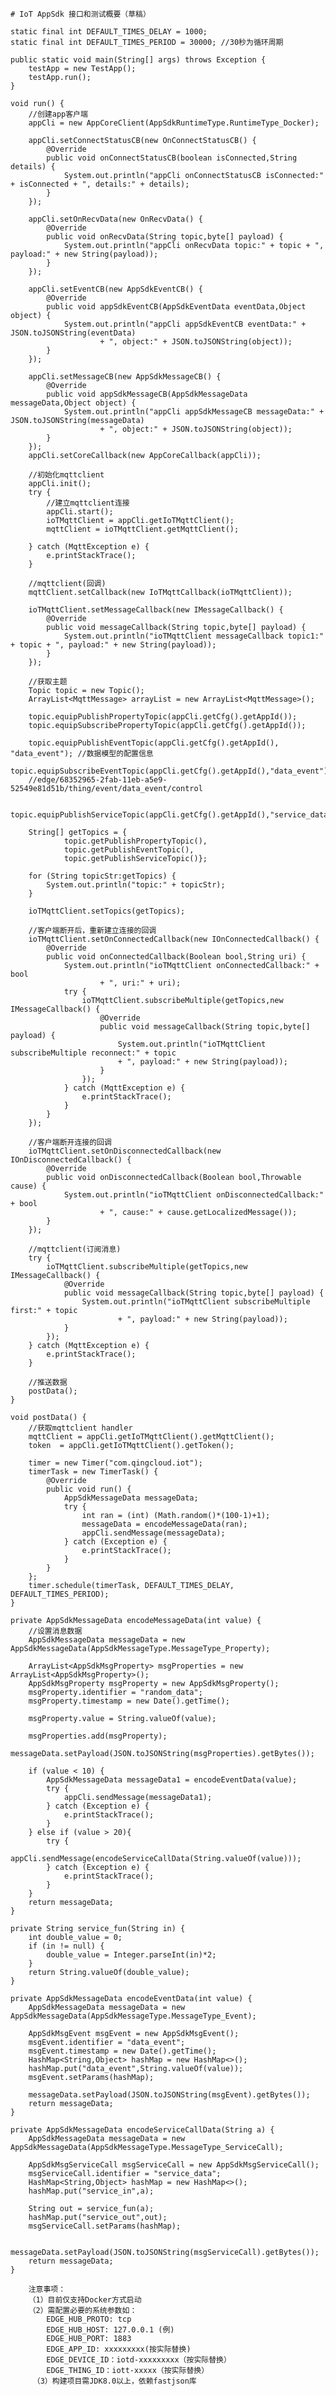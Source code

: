     # IoT AppSdk 接口和测试概要（草稿）

    static final int DEFAULT_TIMES_DELAY = 1000;
    static final int DEFAULT_TIMES_PERIOD = 30000; //30秒为循环周期

    public static void main(String[] args) throws Exception {
        testApp = new TestApp();
        testApp.run();
    }

    void run() {
        //创建app客户端
        appCli = new AppCoreClient(AppSdkRuntimeType.RuntimeType_Docker);

        appCli.setConnectStatusCB(new OnConnectStatusCB() {
            @Override
            public void onConnectStatusCB(boolean isConnected,String details) {
                System.out.println("appCli onConnectStatusCB isConnected:" + isConnected + ", details:" + details);
            }
        });

        appCli.setOnRecvData(new OnRecvData() {
            @Override
            public void onRecvData(String topic,byte[] payload) {
                System.out.println("appCli onRecvData topic:" + topic + ", payload:" + new String(payload));
            }
        });

        appCli.setEventCB(new AppSdkEventCB() {
            @Override
            public void appSdkEventCB(AppSdkEventData eventData,Object object) {
                System.out.println("appCli appSdkEventCB eventData:" + JSON.toJSONString(eventData)
                        + ", object:" + JSON.toJSONString(object));
            }
        });

        appCli.setMessageCB(new AppSdkMessageCB() {
            @Override
            public void appSdkMessageCB(AppSdkMessageData messageData,Object object) {
                System.out.println("appCli appSdkMessageCB messageData:" + JSON.toJSONString(messageData)
                        + ", object:" + JSON.toJSONString(object));
            }
        });
        appCli.setCoreCallback(new AppCoreCallback(appCli));

        //初始化mqttclient
        appCli.init();
        try {
            //建立mqttclient连接
            appCli.start();
            ioTMqttClient = appCli.getIoTMqttClient();
            mqttClient = ioTMqttClient.getMqttClient();

        } catch (MqttException e) {
            e.printStackTrace();
        }

        //mqttclient(回调)
        mqttClient.setCallback(new IoTMqttCallback(ioTMqttClient));

        ioTMqttClient.setMessageCallback(new IMessageCallback() {
            @Override
            public void messageCallback(String topic,byte[] payload) {
                System.out.println("ioTMqttClient messageCallback topic1:" + topic + ", payload:" + new String(payload));
            }
        });

        //获取主题
        Topic topic = new Topic();
        ArrayList<MqttMessage> arrayList = new ArrayList<MqttMessage>();

        topic.equipPublishPropertyTopic(appCli.getCfg().getAppId());
        topic.equipSubscribePropertyTopic(appCli.getCfg().getAppId());

        topic.equipPublishEventTopic(appCli.getCfg().getAppId(), "data_event"); //数据模型的配置信息
        topic.equipSubscribeEventTopic(appCli.getCfg().getAppId(),"data_event");
        //edge/68352965-2fab-11eb-a5e9-52549e81d51b/thing/event/data_event/control

        topic.equipPublishServiceTopic(appCli.getCfg().getAppId(),"service_data");

        String[] getTopics = {
                topic.getPublishPropertyTopic(),
                topic.getPublishEventTopic(),
                topic.getPublishServiceTopic()};

        for (String topicStr:getTopics) {
            System.out.println("topic:" + topicStr);
        }

        ioTMqttClient.setTopics(getTopics);

        //客户端断开后，重新建立连接的回调
        ioTMqttClient.setOnConnectedCallback(new IOnConnectedCallback() {
            @Override
            public void onConnectedCallback(Boolean bool,String uri) {
                System.out.println("ioTMqttClient onConnectedCallback:" + bool
                        + ", uri:" + uri);
                try {
                    ioTMqttClient.subscribeMultiple(getTopics,new IMessageCallback() {
                        @Override
                        public void messageCallback(String topic,byte[] payload) {
                            System.out.println("ioTMqttClient subscribeMultiple reconnect:" + topic
                            + ", payload:" + new String(payload));
                        }
                    });
                } catch (MqttException e) {
                    e.printStackTrace();
                }
            }
        });

        //客户端断开连接的回调
        ioTMqttClient.setOnDisconnectedCallback(new IOnDisconnectedCallback() {
            @Override
            public void onDisconnectedCallback(Boolean bool,Throwable cause) {
                System.out.println("ioTMqttClient onDisconnectedCallback:" + bool
                        + ", cause:" + cause.getLocalizedMessage());
            }
        });

        //mqttclient(订阅消息)
        try {
            ioTMqttClient.subscribeMultiple(getTopics,new IMessageCallback() {
                @Override
                public void messageCallback(String topic,byte[] payload) {
                    System.out.println("ioTMqttClient subscribeMultiple first:" + topic
                            + ", payload:" + new String(payload));
                }
            });
        } catch (MqttException e) {
            e.printStackTrace();
        }

        //推送数据
        postData();
    }

    void postData() {
        //获取mqttclient handler
        mqttClient = appCli.getIoTMqttClient().getMqttClient();
        token  = appCli.getIoTMqttClient().getToken();

        timer = new Timer("com.qingcloud.iot");
        timerTask = new TimerTask() {
            @Override
            public void run() {
                AppSdkMessageData messageData;
                try {
                    int ran = (int) (Math.random()*(100-1)+1);
                    messageData = encodeMessageData(ran);
                    appCli.sendMessage(messageData);
                } catch (Exception e) {
                    e.printStackTrace();
                }
            }
        };
        timer.schedule(timerTask, DEFAULT_TIMES_DELAY, DEFAULT_TIMES_PERIOD);
    }

    private AppSdkMessageData encodeMessageData(int value) {
        //设置消息数据
        AppSdkMessageData messageData = new AppSdkMessageData(AppSdkMessageType.MessageType_Property);

        ArrayList<AppSdkMsgProperty> msgProperties = new ArrayList<AppSdkMsgProperty>();
        AppSdkMsgProperty msgProperty = new AppSdkMsgProperty();
        msgProperty.identifier = "random_data";
        msgProperty.timestamp = new Date().getTime();

        msgProperty.value = String.valueOf(value);

        msgProperties.add(msgProperty);
        messageData.setPayload(JSON.toJSONString(msgProperties).getBytes());

        if (value < 10) {
            AppSdkMessageData messageData1 = encodeEventData(value);
            try {
                appCli.sendMessage(messageData1);
            } catch (Exception e) {
                e.printStackTrace();
            }
        } else if (value > 20){
            try {
                appCli.sendMessage(encodeServiceCallData(String.valueOf(value)));
            } catch (Exception e) {
                e.printStackTrace();
            }
        }
        return messageData;
    }

    private String service_fun(String in) {
        int double_value = 0;
        if (in != null) {
            double_value = Integer.parseInt(in)*2;
        }
        return String.valueOf(double_value);
    }

    private AppSdkMessageData encodeEventData(int value) {
        AppSdkMessageData messageData = new AppSdkMessageData(AppSdkMessageType.MessageType_Event);

        AppSdkMsgEvent msgEvent = new AppSdkMsgEvent();
        msgEvent.identifier = "data_event";
        msgEvent.timestamp = new Date().getTime();
        HashMap<String,Object> hashMap = new HashMap<>();
        hashMap.put("data_event",String.valueOf(value));
        msgEvent.setParams(hashMap);

        messageData.setPayload(JSON.toJSONString(msgEvent).getBytes());
        return messageData;
    }

    private AppSdkMessageData encodeServiceCallData(String a) {
        AppSdkMessageData messageData = new AppSdkMessageData(AppSdkMessageType.MessageType_ServiceCall);

        AppSdkMsgServiceCall msgServiceCall = new AppSdkMsgServiceCall();
        msgServiceCall.identifier = "service_data";
        HashMap<String,Object> hashMap = new HashMap<>();
        hashMap.put("service_in",a);

        String out = service_fun(a);
        hashMap.put("service_out",out);
        msgServiceCall.setParams(hashMap);

        messageData.setPayload(JSON.toJSONString(msgServiceCall).getBytes());
        return messageData;
    }

~~~~~~~~~~~~~~~~~~~~~~~~~~~~~~~~~~~~~~~~~~~~~~~~~~~~~~~~~~~~~~~~~~~~~~~~~~~~~
    注意事项：
    （1）目前仅支持Docker方式启动 
    （2）需配置必要的系统参数如：
        EDGE_HUB_PROTO: tcp    
        EDGE_HUB_HOST: 127.0.0.1 (例)    
        EDGE_HUB_PORT: 1883    
        EDGE_APP_ID: xxxxxxxxx(按实际替换)    
        EDGE_DEVICE_ID：iotd-xxxxxxxxx（按实际替换）    
        EDGE_THING_ID：iott-xxxxx（按实际替换）    
     （3）构建项目需JDK8.0以上，依赖fastjson库    
       
        

